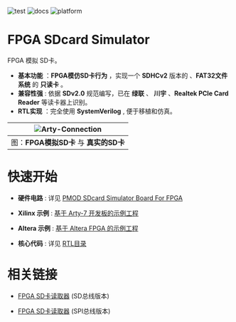 ![test](https://img.shields.io/badge/test-passing-green.svg)
![docs](https://img.shields.io/badge/docs-passing-green.svg)
![platform](https://img.shields.io/badge/platform-Quartus|Vivado-blue.svg)

FPGA SDcard Simulator
===========================
FPGA 模拟 SD卡。

* **基本功能** ：**FPGA模仿SD卡行为** ，实现一个 **SDHCv2** 版本的 、**FAT32文件系统** 的 **只读卡** 。
* **兼容性强**  : 依据 **SDv2.0** 规范编写，已在 **绿联** 、 **川宇** 、**Realtek PCIe Card Reader** 等读卡器上识别。
* **RTL实现** ：完全使用 **SystemVerilog**  , 便于移植和仿真。

| ![Arty-Connection](https://github.com/WangXuan95/FPGA-SDcard-Simulator/blob/master/images/Arty-Connection.jpg) |
| :----------: |
| 图：**FPGA模拟SD卡** 与 **真实的SD卡** |

# 快速开始

* **硬件电路** : 详见 [PMOD SDcard Simulator Board For FPGA](https://github.com/WangXuan95/FPGA-SDcard-Simulator/blob/master/hardware/)

* **Xilinx 示例** : [基于 Arty-7 开发板的示例工程](https://github.com/WangXuan95/FPGA-SDcard-Simulator/blob/master/example-Vivado/)

* **Altera 示例** : [基于 Altera FPGA 的示例工程](https://github.com/WangXuan95/FPGA-SDcard-Simulator/blob/master/example-Quartus/)

* **核心代码** : 详见 [RTL目录](https://github.com/WangXuan95/FPGA-SDcard-Simulator/blob/master/RTL/)

# 相关链接

* [FPGA SD卡读取器](https://github.com/WangXuan95/FPGA-SDcard-Reader) (SD总线版本)

* [FPGA SD卡读取器](https://github.com/WangXuan95/FPGA-SDcard-Reader-SPI) (SPI总线版本)

